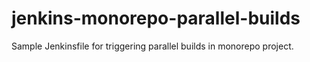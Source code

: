 # jenkins-monorepo-parallel-builds
Sample Jenkinsfile for triggering parallel builds in monorepo project.
